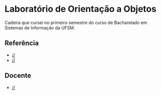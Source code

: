 
# Laboratório de Orientação a Objetos

Cadeira que cursei no primeiro semestre do curso de Bacharelado em Sistemas de Informação da UFSM. 

## Referência

 - [//](google.com)
 - [//](google.com)

## Docente

- [//](google.com)

